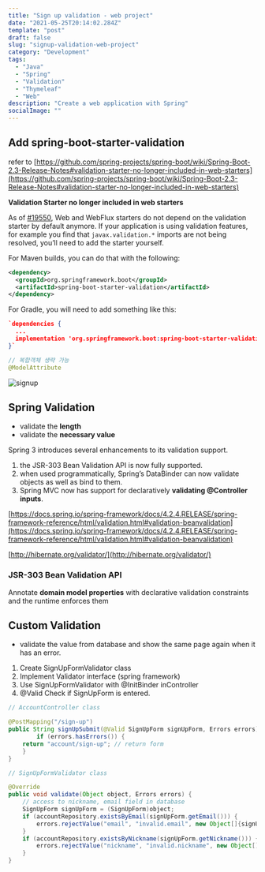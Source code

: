 ```yaml
---
title: "Sign up validation - web project"
date: "2021-05-25T20:14:02.284Z"
template: "post"
draft: false
slug: "signup-validation-web-project"
category: "Development"
tags:
  - "Java"
  - "Spring"
  - "Validation"
  - "Thymeleaf"
  - "Web"
description: "Create a web application with Spring"
socialImage: ""
---
```


## Add spring-boot-starter-validation

refer to [https://github.com/spring-projects/spring-boot/wiki/Spring-Boot-2.3-Release-Notes#validation-starter-no-longer-included-in-web-starters](https://github.com/spring-projects/spring-boot/wiki/Spring-Boot-2.3-Release-Notes#validation-starter-no-longer-included-in-web-starters)

**Validation Starter no longer included in web starters**

As of [#19550](https://github.com/spring-projects/spring-boot/issues/19550), Web and WebFlux starters do not depend on the validation starter by default anymore. If your application is using validation features, for example you find that `javax.validation.*` imports are not being resolved, you’ll need to add the starter yourself.

For Maven builds, you can do that with the following:

```xml
<dependency>
  <groupId>org.springframework.boot</groupId>
  <artifactId>spring-boot-starter-validation</artifactId>
</dependency>
```

For Gradle, you will need to add something like this:

```json
`dependencies {
  ...
  implementation 'org.springframework.boot:spring-boot-starter-validation'
}`
```

```java
// 복합객체 생략 가능
@ModelAttribute
```

![signup](signup.jpg)

## Spring Validation

- validate the **length**
- validate the **necessary value**

Spring 3 introduces several enhancements to its validation support.

1. the JSR-303 Bean Validation API is now fully supported.
2. when used programmatically, Spring’s DataBinder can now validate objects as well as bind to them.
3. Spring MVC now has support for declaratively **validating @Controller inputs**.

[https://docs.spring.io/spring-framework/docs/4.2.4.RELEASE/spring-framework-reference/html/validation.html#validation-beanvalidation](https://docs.spring.io/spring-framework/docs/4.2.4.RELEASE/spring-framework-reference/html/validation.html#validation-beanvalidation)

[http://hibernate.org/validator/](http://hibernate.org/validator/)

### JSR-303 Bean Validation API

Annotate **domain model properties** with declarative validation constraints and the runtime enforces them

## Custom Validation

- validate the value from database and show the same page again when it has an error.

1. Create SignUpFormValidator class
2. Implement Validator interface (spring framework)
3. Use SignUpFormValidator with @InitBinder inController
4. @Valid Check if SignUpForm is entered.

```java
// AccountController class

@PostMapping("/sign-up")
public String signUpSubmit(@Valid SignUpForm signUpForm, Errors errors) {
		if (errors.hasErrors()) {
    return "account/sign-up"; // return form
    }
}
```

```java
// SignUpFormValidator class

@Override
public void validate(Object object, Errors errors) {
    // access to nickname, email field in database
    SignUpForm signUpForm = (SignUpForm)object;
    if (accountRepository.existsByEmail(signUpForm.getEmail())) {
        errors.rejectValue("email", "invalid.email", new Object[]{signUpForm.getEmail()}, "이미 사용중인 이메일 입니다.");
    }
    if (accountRepository.existsByNickname(signUpForm.getNickname())) {
        errors.rejectValue("nickname", "invalid.nickname", new Object[]{signUpForm.getEmail()}, "이미 사용중인 닉네임 입니다.");
    }
}
```

